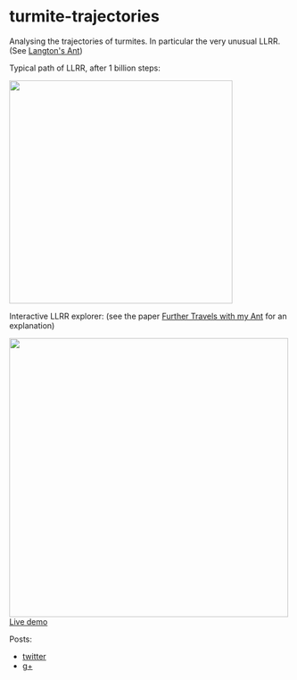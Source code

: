 # turmite-trajectories
Analysing the trajectories of turmites. In particular the very unusual LLRR. (See [Langton's Ant](https://en.wikipedia.org/wiki/Langton's_ant))

Typical path of LLRR, after 1 billion steps:

<img width="400px" src="https://user-images.githubusercontent.com/647092/39407269-4e4f60e8-4bbb-11e8-9b5e-bcd59f062dc3.png" />

Interactive LLRR explorer: (see the paper [Further Travels with my Ant](http://www.math.stonybrook.edu/preprints/ims95-1.pdf) for an explanation)

<a href="https://timhutton.github.io/turmite-trajectories/">
<img width="500px" src="https://user-images.githubusercontent.com/647092/39544006-ae6ca0fe-4e44-11e8-8e72-13ac512c0437.png"><br>
Live demo
</a>

Posts:
  * [twitter](https://twitter.com/_tim_hutton_/status/990344350184943616)
  * [g+](https://plus.google.com/+TimHutton/posts/3CbPauqiooX)
